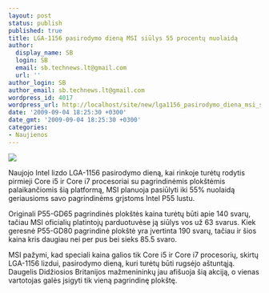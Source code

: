 ```yaml
---
layout: post
status: publish
published: true
title: LGA-1156 pasirodymo dieną MSI siūlys 55 procentų nuolaidą
author:
  display_name: SB
  login: SB
  email: sb.technews.lt@gmail.com
  url: ''
author_login: SB
author_email: sb.technews.lt@gmail.com
wordpress_id: 4017
wordpress_url: http://localhost/site/new/lga1156_pasirodymo_diena_msi_siulys_55_procentu_nuolaida/
date: '2009-09-04 18:25:30 +0300'
date_gmt: '2009-09-04 18:25:30 +0300'
categories:
- Naujienos
---
```

<div class="imgright"><img src="http://t2.gstatic.com/images?q=tbn:_qI2FNlXeYdpZM:http://techreport.com/r.x/2009_8_17_A_sneak_peek_an_MSI_P55_motherboard/msi-board.jpg"  /></div>
<p>Naujojo Intel lizdo LGA-1156 pasirodymo dieną, kai rinkoje turėtų rodytis pirmieji Core i5 ir Core i7 procesoriai su pagrindinėmis plokštėmis palaikančiomis šią platformą, MSI planuoja pasiūlyti iki 55% nuolaidą geriausioms savo pagrindinėms grįstoms Intel P55 lustu.</p>
<p>Originali P55-GD65 pagrindinės plokštės kaina turėtų būti apie 140 svarų, tačiau MSI oficialių platintojų parduotuvėse ją siūlys vos už 63 svarus. Kiek geresnė P55-GD80 pagrindinė plokštė yra įvertinta 190 svarų, tačiau ir šios kaina kris daugiau nei per pus bei sieks 85.5 svaro.</p>
<p>MSI pažymi, kad speciali kaina galios tik Core i5 ir Core i7 procesorių, skirtų LGA-1156 lizdui, pasirodymo dieną, kuri turėtų būti rugsėjo aštuntąją. Daugelis Didžiosios Britanijos mažmenininkų jau afišuoja šią akciją, o vienas vartotojas galės įsigyti tik vieną pagrindinę plokštę.<br /></p>
